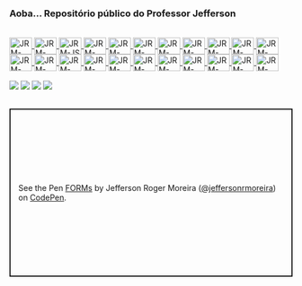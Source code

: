 ### Aoba... Repositório público do Professor Jefferson
<div align="">
  <a href="https://jeffersonrmoreira.github.io/">
  <!-- <img height="150em" src="https://github-readme-stats.vercel.app/api?username=jeffersonrmoreira&show_icons=true&theme=dracula&include_all_commits=true&count_private=true"/> -->
<div style="display: inline_block"><br>
  <img align="center" alt="JRM-HTML" height="30" width="40" src="https://cdn.jsdelivr.net/gh/devicons/devicon/icons/html5/html5-original.svg">
  <img align="center" alt="JRM-CSS3" height="30" width="40" src="https://cdn.jsdelivr.net/gh/devicons/devicon/icons/css3/css3-original.svg">
  <img align="center" alt="JRM-JS" height="30" width="40" src="https://cdn.jsdelivr.net/gh/devicons/devicon/icons/javascript/javascript-original.svg" />
  <img align="center" alt="JRM-PHP" height="30" width="40" src="https://cdn.jsdelivr.net/gh/devicons/devicon/icons/php/php-original.svg" />
  <img align="center" alt="JRM-Python" height="30" width="40"  src="https://cdn.jsdelivr.net/gh/devicons/devicon/icons/python/python-original.svg">
  <img align="center" alt="JRM-Android" height="30" width="40" src="https://cdn.jsdelivr.net/gh/devicons/devicon/icons/androidstudio/androidstudio-original.svg">
  <img align="center" alt="JRM-JAVA" height="30" width="40" src="https://cdn.jsdelivr.net/gh/devicons/devicon/icons/java/java-original-wordmark.svg">
  <img align="center" alt="JRM-MySQL" height="30" width="40" src="https://cdn.jsdelivr.net/gh/devicons/devicon/icons/mysql/mysql-original-wordmark.svg">
  <img align="center" alt="JRM-Apple" height="30" width="40" src="https://cdn.jsdelivr.net/gh/devicons/devicon/icons/apple/apple-original.svg">
  <img align="center" alt="JRM-MS-DOS" height="30" width="40" src="https://cdn.jsdelivr.net/gh/devicons/devicon/icons/msdos/msdos-original.svg">
  <img align="center" alt="JRM-Linux" height="30" width="40" src="https://cdn.jsdelivr.net/gh/devicons/devicon/icons/linux/linux-original.svg">
  <img align="center" alt="JRM-Suse" height="30" width="40" src="https://cdn.jsdelivr.net/gh/devicons/devicon/icons/opensuse/opensuse-original-wordmark.svg">
  <img align="center" alt="JRM-Debian" height="30" width="40" src="https://cdn.jsdelivr.net/gh/devicons/devicon/icons/debian/debian-original-wordmark.svg">
  <img align="center" alt="JRM-RedHat" height="30" width="40" src="https://cdn.jsdelivr.net/gh/devicons/devicon/icons/redhat/redhat-original-wordmark.svg">
  <img align="center" alt="JRM-Fedora" height="30" width="40" src="https://cdn.jsdelivr.net/gh/devicons/devicon/icons/fedora/fedora-original.svg" />
  <img align="center" alt="JRM-CentOS" height="30" width="40" src="https://cdn.jsdelivr.net/gh/devicons/devicon/icons/centos/centos-original-wordmark.svg">
  <img align="center" alt="JRM-Ubuntu" height="30" width="40" src="https://cdn.jsdelivr.net/gh/devicons/devicon/icons/ubuntu/ubuntu-plain-wordmark.svg">
  <img align="center" alt="JRM-AWS" height="30" width="40" src="https://cdn.jsdelivr.net/gh/devicons/devicon/icons/amazonwebservices/amazonwebservices-original-wordmark.svg">
  <img align="center" alt="JRM-Azure" height="30" width="40" src="https://cdn.jsdelivr.net/gh/devicons/devicon/icons/azure/azure-original-wordmark.svg">
  <img align="center" alt="JRM-GCP" height="30" width="40" src="https://cdn.jsdelivr.net/gh/devicons/devicon/icons/googlecloud/googlecloud-original.svg">
  <img align="center" alt="JRM-Raspberry" height="30" width="40" src="https://cdn.jsdelivr.net/gh/devicons/devicon/icons/raspberrypi/raspberrypi-original.svg">
  <img align="center" alt="JRM-Arduino" height="30" width="40" src="https://cdn.jsdelivr.net/gh/devicons/devicon/icons/arduino/arduino-original-wordmark.svg">
  </div></a>
<!-- ## -->
<br>
<div> 
  <a href="https://www.linkedin.com/in/jeffersonrmoreira" target="_blank"><img src="https://img.shields.io/badge/-LinkedIn-%230077B5?style=for-the-badge&logo=linkedin&logoColor=white" target="_blank"></a>
  <a href="https://instagram.com/jeffersonrmoreira" target="_blank"><img src="https://img.shields.io/badge/-Instagram-%23E4405F?style=for-the-badge&logo=instagram&logoColor=white" target="_blank"></a>  
  <a href = "mailto:jefferson.rmoreira@gmail.com"><img src="https://img.shields.io/badge/-Gmail-%23333?style=for-the-badge&logo=gmail&logoColor=white" target="_blank"></a>
   <a href = "mailto:jefferson.rmoreira@outlook.com"><img src="https://img.shields.io/badge/Microsoft_Outlook-0078D4?style=for-the-badge&logo=microsoft-outlook&logoColor=white" target="_blank"></a>
</div>
  <br>
  <!--
  <div>
    <a href="Atividade_2º_INFONET_Tabelas.pdf" download="Atividade_2º_INFONET_Tabelas.pdf" type="application/pdf">
  <img align="center" alt="JRM-HTML" height="30" width="40" src="https://cdn.jsdelivr.net/gh/devicons/devicon/icons/html5/html5-original.svg">Atividade Tabela</a>
  </div>
  <br>
  <div>
    <a href="Atividade_Fontes.zip" download="Atividade_Fontes.zip" type="application/zip">
  <img align="center" alt="JRM-HTML" height="30" width="40" src="https://cdn.jsdelivr.net/gh/devicons/devicon/icons/html5/html5-original.svg">Atividade Fontes</a>
  </div> -->
  
 <p class="codepen" data-height="300" data-default-tab="html,result" data-slug-hash="yLjgKRm" data-user="jeffersonrmoreira" style="height: 300px; box-sizing: border-box; display: flex; align-items: center; justify-content: center; border: 2px solid; margin: 1em 0; padding: 1em;">
  <span>See the Pen <a href="https://codepen.io/jeffersonrmoreira/pen/yLjgKRm">
  FORMs</a> by Jefferson Roger Moreira (<a href="https://codepen.io/jeffersonrmoreira">@jeffersonrmoreira</a>)
  on <a href="https://codepen.io">CodePen</a>.</span>
</p>
<script async src="https://cpwebassets.codepen.io/assets/embed/ei.js"></script>
